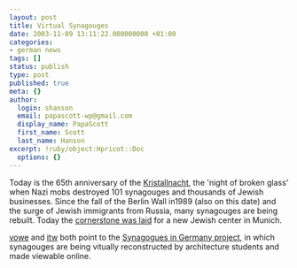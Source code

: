 ```yaml
---
layout: post
title: Virtual Synagouges
date: 2003-11-09 13:11:22.000000000 +01:00
categories:
- german news
tags: []
status: publish
type: post
published: true
meta: {}
author:
  login: shanson
  email: papascott-wp@gmail.com
  display_name: PapaScott
  first_name: Scott
  last_name: Hanson
excerpt: !ruby/object:Hpricot::Doc
  options: {}
---
```

<p>Today is the 65th anniversary of the <a title="KRISTALLNACHT" href="http://www.mtsu.edu/~baustin/knacht.html">Kristallnacht</a>, the 'night of broken glass' when Nazi mobs destroyed 101 synagouges and thousands of Jewish businesses. Since the fall of the Berlin Wall in1989 (also on this date) and the surge of Jewish immigrants from Russia, many synagouges are being rebuilt. Today the <a title="Grundsteinlegung | Bayern heute | Bayerischer Rundfunk" href="http://www.br-online.de/bayern-heute/artikel/0311/09_grundsteinlegung/index.xml">cornerstone was laid</a> for a new Jewish center in Munich.</p>
<p><a title="vowe dot net :: Synagogues in Germany - A Virtual Reconstruction" href="http://vowe.net/archives/003793.html">vowe</a> and <a title="Industrial Technology & Witchcraft - das Weblog von TextLab" href="http://www.industrial-technology-and-witchcraft.de/index.php?id=P3738">itw</a> both point to the <a title="Synagogues in Germany - A Virtual Reconstruction" href="http://www.cad.architektur.tu-darmstadt.de/synagogen/inter/en_menu.html">Synagogues in Germany project</a>, in which synagouges are being vitually reconstructed by architecture students and made viewable online.</p>
